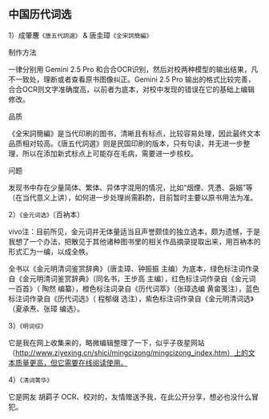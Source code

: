 ## 中国历代词选

1）成肇麐`《唐五代詞選》` & 唐圭璋`《全宋詞簡編》`

制作方法

一律分别用 Gemini 2.5 Pro 和合合OCR识别，然后对校两种模型的输出结果，凡不一致处，理断或者查看原书图像纠正。Gemini 2.5 Pro 输出的格式比较完善，合合OCR则文字准确度高，以前者为底本，对校中发现的错误在它的基础上编辑修改。

品质

《全宋詞簡編》是当代印刷的图书，清晰且有标点，比较容易处理，因此最终文本品质相对较高。《唐五代詞選》则是民国印刷的版本，只有句读，并无进一步整理，所以在添加新式标点上可能存在毛病，需要进一步核校。

问题

发现书中存在少量简体、繁体、异体字混用的情况，比如“烟煙、凭慿、袅嫋”等（在当代意义上讲），如何进一步处理尚需斟酌，目前暂时主要以原书用法为准。

2）`《金元词选》`（百衲本）

vivo注：目前所见，金元词并无体量适当且声誉颇佳的独立选本，颇为遗憾，于是我想了一个办法，把散见于其他诸种图书里的相关作品摘录提取出来，用百衲本的形式汇为一编，以成全帙。

全书以《金元明清词鉴赏辞典》（唐圭璋、钟振振 主编）为底本，绿色标注词作录自《金元明清词鉴赏辞典》（同名书，王步高 主编），红色标注词作录自《金元词一百首》（ 陶然 编纂），橙色标注词录自《历代词萃》（张璋选编 黄畲笺注），蓝色标注词作录自《历代词选》（ 程郁缀 选注），紫色标注词作录自《金元明清词选》（夏承焘、张璋 编选）。

3）`《明词综》`

它是我在网上收集来的，略微编辑整理了一下，似乎子夜星网站（http://www.ziyexing.cn/shici/mingcizong/mingcizong_index.htm）上的文本质量更高，但它需要在线阅读使用。

4）`《清词菁华》`

它是网友 胡羁子 OCR、校对的，友情赠送予我，在此公开分享，想必也没什么冒犯。
